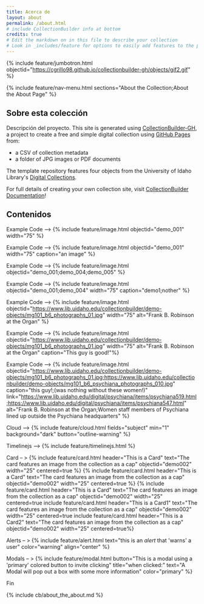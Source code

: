 ```yaml
---
title: Acerca de
layout: about
permalink: /about.html
# include CollectionBuilder info at bottom
credits: true
# Edit the markdown on in this file to describe your collection
# Look in _includes/feature for options to easily add features to the page
---
```


{% include feature/jumbotron.html objectid="https://cgrillo98.github.io/collectionbuilder-gh/objects/gif2.gif" %}

{% include feature/nav-menu.html sections="About the Collection;About the About Page" %}

## Sobre esta colección
Descripción del proyecto. This site is generated using [CollectionBuilder-GH](https://collectionbuilding.github.io/gh/), a project to create a free and simple digital collection using [GitHub Pages](https://pages.github.com/) from: 

- a CSV of collection metadata
- a folder of JPG images or PDF documents

The template repository features four objects from the University of Idaho Library's [Digital Collections](https://www.lib.uidaho.edu/digital). 

For full details of creating your own collection site, visit [CollectionBuilder Documentation](https://collectionbuilder.github.io/cb-docs/)!

## Contenidos

Example Code –> 
{% include feature/image.html objectid="demo_001" width="75" %}

Example Code –> 
{% include feature/image.html objectid="demo_001" width="75" caption="an image" %}

Example Code –> 
{% include feature/image.html objectid="demo_001;demo_004;demo_005" %}

Example Code –> 
{% include feature/image.html objectid="demo_001;demo_004" width="75" caption="demo1;nother" %}

Example Code –> 
{% include feature/image.html objectid="https://www.lib.uidaho.edu/collectionbuilder/demo-objects/mg101_b6_photographs_01.jpg" width="75" alt="Frank B. Robinson at the Organ" %}

Example Code –> 
{% include feature/image.html objectid="https://www.lib.uidaho.edu/collectionbuilder/demo-objects/mg101_b6_photographs_01.jpg" width="75" alt="Frank B. Robinson at the Organ" caption="This guy is good!"%}

Example Code –> 
{% include feature/image.html objectid="https://www.lib.uidaho.edu/collectionbuilder/demo-objects/mg101_b6_photographs_01.jpg;https://www.lib.uidaho.edu/collectionbuilder/demo-objects/mg101_b6_psychiana_photographs_010.jpg" caption="this guy!;(was nothing without these women!)" link="https://www.lib.uidaho.edu/digital/psychiana/items/psychiana519.html;https://www.lib.uidaho.edu/digital/psychiana/items/psychiana547.html" alt="Frank B. Robinson at the Organ;Women staff members of Psychiana lined up outside the Psychiana headquarters" %}

Cloud –> 
{% include feature/cloud.html fields="subject" min="1" background="dark" button="outline-warning" %}

Timelinejs –> 
{% include feature/timelinejs.html %}

Card – > 
{% include feature/card.html header="This is a Card" text="The card features an image from the collection as a cap" objectid="demo002" width="25" centered=true %}
{% include feature/card.html header="This is a Card" text="The card features an image from the collection as a cap" objectid="demo002" width="25" centered=true %}
{% include feature/card.html header="This is a Card" text="The card features an image from the collection as a cap" objectid="demo002" width="25" centered=true include feature/card.html header="This is a Card1" text="The card features an image from the collection as a cap" objectid="demo002" width="25" centered=true include feature/card.html header="This is a Card2" text="The card features an image from the collection as a cap" objectid="demo002" width="25" centered=true%}

Alerts – > 
{% include feature/alert.html text="this is an *alert* that 'warns' a user" color="warning" align="center" %}

Modals – > 
{% include feature/modal.html button="This is a modal using a 'primary' colored button to invite clicking" title="when clicked:" text="A Modal will pop out a box with some more information" color="primary" %}

Fin


<!-- LOS EJEMPLOS DE CÓDIGO LOS SAQUÉ DE ACÁ: https://collectionbuilder.github.io/collectionbuilder-gh/feature_options.html  -->

<!-- IMPORTANT!!! DELETE this comment and the include below when you are finished editing this page for your collection. The include below introduces about page features. They will show up on your collection's about page until you delete it.  -->
{% include cb/about_the_about.md %} 
